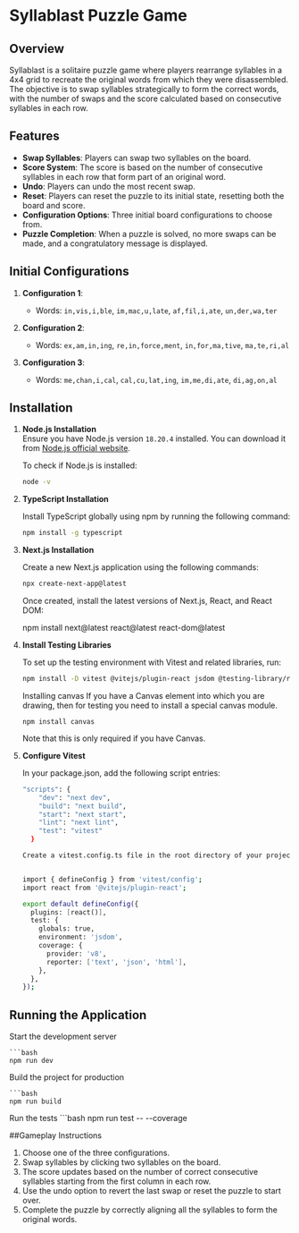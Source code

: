 # Syllablast Puzzle Game

## Overview

Syllablast is a solitaire puzzle game where players rearrange syllables in a 4x4 grid to recreate the original words from which they were disassembled. The objective is to swap syllables strategically to form the correct words, with the number of swaps and the score calculated based on consecutive syllables in each row.

## Features

- **Swap Syllables**: Players can swap two syllables on the board.
- **Score System**: The score is based on the number of consecutive syllables in each row that form part of an original word.
- **Undo**: Players can undo the most recent swap.
- **Reset**: Players can reset the puzzle to its initial state, resetting both the board and score.
- **Configuration Options**: Three initial board configurations to choose from.
- **Puzzle Completion**: When a puzzle is solved, no more swaps can be made, and a congratulatory message is displayed.

## Initial Configurations

1. **Configuration 1**:  
   - Words: `in,vis,i,ble`, `im,mac,u,late`, `af,fil,i,ate`, `un,der,wa,ter`
   
2. **Configuration 2**:  
   - Words: `ex,am,in,ing`, `re,in,force,ment`, `in,for,ma,tive`, `ma,te,ri,al`

3. **Configuration 3**:  
   - Words: `me,chan,i,cal`, `cal,cu,lat,ing`, `im,me,di,ate`, `di,ag,on,al`

## Installation

1. **Node.js Installation**  
   Ensure you have Node.js version `18.20.4` installed. You can download it from [Node.js official website](https://nodejs.org/en/download/package-manager).

   To check if Node.js is installed:
   ```bash
   node -v
2. **TypeScript Installation**

    Install TypeScript globally using npm by running the following command:

    ```bash
    npm install -g typescript

3. **Next.js Installation**

    Create a new Next.js application using the following commands:

    ```bash
    npx create-next-app@latest
      ```
    
   Once created, install the latest versions of Next.js, React, and React DOM:

    npm install next@latest react@latest react-dom@latest

4. **Install Testing Libraries**

    To set up the testing environment with Vitest and related libraries, run:
    
    ```bash
    npm install -D vitest @vitejs/plugin-react jsdom @testing-library/react @testing-library/dom 

      ```
   Installing canvas
   If you have a Canvas element into which you are drawing, then for testing you need to install a special
   canvas module.

       npm install canvas
       
   Note that this is only required if you have Canvas.

5. **Configure Vitest**

    In your package.json, add the following script entries:
    
    ```bash
    "scripts": {
        "dev": "next dev",
        "build": "next build",
        "start": "next start",
        "lint": "next lint",
        "test": "vitest"
      }

   Create a vitest.config.ts file in the root directory of your project and add the following configuration:


    import { defineConfig } from 'vitest/config';
    import react from '@vitejs/plugin-react';

    export default defineConfig({
      plugins: [react()],
      test: {
        globals: true,
        environment: 'jsdom',
        coverage: {
          provider: 'v8',
          reporter: ['text', 'json', 'html'],
        },
      },
    });

## Running the Application

Start the development server

    ```bash
    npm run dev

Build the project for production
    
    ```bash
    npm run build

Run the tests
    ```bash
    npm run test -- --coverage


##Gameplay Instructions
1. Choose one of the three configurations.
2. Swap syllables by clicking two syllables on the board.
3. The score updates based on the number of correct consecutive syllables starting from the first column in each row.
4. Use the undo option to revert the last swap or reset the puzzle to start over.
5. Complete the puzzle by correctly aligning all the syllables to form the original words.


